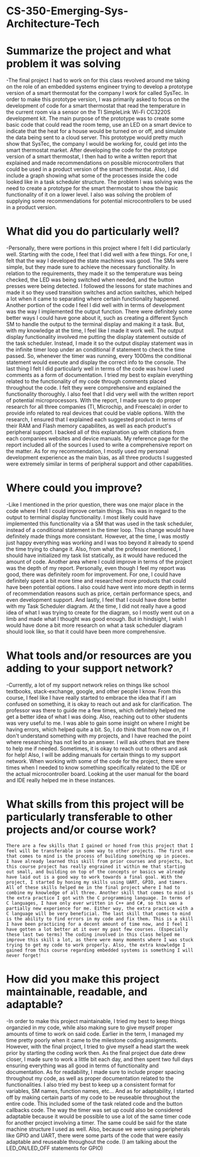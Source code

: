 # CS-350-Emerging-Sys-Architecture-Tech

# Summarize the project and what problem it was solving

-The final project I had to work on for this class revolved around me taking on the role of an embedded systems engineer trying to develop a prototype version of a smart thermostat for the company I work for called SysTec. In order to make this prototype version, I was primarily asked to focus on the development of code for a smart thermostat that read the temperature in the current room via a sensor on the TI SimpleLink Wi-Fi CC3220S development kit. The main purpose of the prototype was to create some basic code that could read the room temp, use an LED on a smart device to indicate that the heat for a house would be turned on or off, and simulate the data being sent to a cloud server. This prototype would pretty much show that SysTec, the company I would be working for, could get into the smart thermostat market. After developing the code for the prototype version of a smart thermostat, I then had to write a written report that explained and made recommendations on possible microcontrollers that could be used in a product version of the smart thermostat. Also, I did include a graph showing what some of the processes inside the code looked like in a task scheduler structure. 
    The problem I was solving was the need to create a prototype for the smart thermostat to show the basic functionality of it on a lower level. I also was solving the problem of supplying some recommendations for potential microcontrollers to be used in a product version.

# What did you do particularly well?

-Personally, there were portions in this project where I felt I did particularly well. Starting with the code, I feel that I did well with a few things. For one, I felt that the way I developed the state machines was good. The SMs were simple, but they made sure to achieve the necessary functionality. In relation to the requirements, they made it so the temperature was being checked, the LED was being switched when needed, and the button presses were being detected. I followed the lessons for state machines and made it so they used transition switches and action switches, which helped a lot when it came to separating where certain functionality happened. Another portion of the code I feel I did well with in terms of development was the way I implemented the output function. There were definitely some better ways I could have gone about it, such as creating a different Synch SM to handle the output to the terminal display and making it a task. But, with my knowledge at the time, I feel like I made it work well. The output display functionality involved me putting the display statement outside of the task scheduler. Instead, I made it so the output display statement was in the infinite timer loop under an conditional if statement to check the time passed. So, whenever the timer was running, every 1000ms the conditional statement would execute and display the correct info to the console. The last thing I felt I did particularly well in terms of the code was how I used comments as a form of documentation. I tried my best to explain everything related to the functionality of my code through comments placed throughout the code. I felt they were comprehensive and explained the functionality thoroughly.
    I also feel that I did very well with the written report of potential microprocessors. With the report, I made sure to do proper research for all three companies (TI, Microchip, and Freescale) in order to provide info related to real devices that could be viable options. With the research, I ensured that I explained each suggested product in terms of their RAM and Flash memory capabilites, as well as each product's peripheral support. I backed all of this explanation up with citations from each companies websites and device manuals. My reference page for the report included all of the sources I used to write a comprehensive report on the matter. As for my recommendation, I mostly used my personal development experience as the main bias, as all three products I suggested were extremely similar in terms of peripheral support and other capabilities.
    
# Where could you improve?

-Like I mentioned in the prior question, there was one major place in the code where I felt I could improve certain things. This was in regard to the output to terminal display functionality. I most likely could have implemented this functionality via a SM that was used in the task scheduler, instead of a conditional statement in the timer loop. This change would have definitely made things more consistant. However, at the time, I was mostly just happy everything was working and I was too beyond it already to spend the time trying to change it. Also, from what the professor mentioned, I should have initialized my task list statically, as it would have reduced the amount of code. Another area where I could improve in terms of the project was the depth of my report. Personally, even though I feel my report was good, there was definitely room for improvement. For one, I could have definitely spent a bit more time and researched more products that could have been potential options. I also could have went into more depth in terms of recommendation reasons such as price, certain performance specs, and even development support. And lastly, I feel that I could have done better with my Task Scheduler diagram. At the time, I did not really have a good idea of what I was trying to create for the diagram, so I mostly went out on a limb and made what I thought was good enough. But in hindsight, I wish I would have done a bit more research on what a task scheduler diagram should look like, so that it could have been more comprehensive.

# What tools and/or resources are you adding to your support network?

-Currently, a lot of my support network relies on things like school textbooks, stack-exchange, google, and other people I know. From this course, I feel like I have really started to embrace the idea that if I am confused on something, it is okay to reach out and ask for clarification. The professor was there to guide me a few times, which definitely helped me get a better idea of what I was doing. Also, reaching out to other students was very useful to me. I was able to gain some insight on where I might be having errors, which helped quite a bit. So, I do think that from now on, if I don't understand something with my projects, and I have reached the point where researching has not led to an answer. I will ask others that are there to help me if needed. Sometimes, it is okay to reach out to others and ask for help! Also, I will be adding manuals for certain things to my support network. When working with some of the code for the project, there were times when I needed to know something specifically related to the IDE or the actual microcontroller board. Looking at the user manual for the board and IDE really helped me in these instances.

# What skills from this project will be particularly transferable to other projects and/or course work?

    There are a few skills that I gained or honed from this project that I feel will be transferable in some way to other projects. The first one that comes to mind is the process of building something up in pieces. I have already learned this skill from prior courses and projects, but this course project has really engrained it within me that starting out small, and building on top of the concepts or basics we already have laid out is a good way to work towards a final goal. With the project, I started by honing my skills using UART, GPIO, and timers. All of these skills helped me in the final project where I had to combine my knowledge of all three. Another skill that comes to mind is the extra practice I got with the C programming language. In terms of C languages, I have only ever written in C++ and C#, so this was a partially new experience for me. Either way, the extra practice with a C language will be very beneficial. The last skill that comes to mind is the ability to find errors in my code and fix them. This is a skill I have been practicing for a decent amount of time now, and I feel I have gotten a lot better at it over my past few courses. (Especially these last two terms) The coding involved in this class helped me improve this skill a lot, as there were many moments where I was stuck trying to get my code to work properly. Also, the extra knowledge I gained from this course regarding embedded systems is something I will never forget!

# How did you make this project maintainable, readable, and adaptable?

-In order to make this project maintainable, I tried my best to keep things organzied in my code, while also making sure to give myself proper amounts of time to work on said code. Earlier in the term, I managed my time pretty poorly when it came to the milestone coding assignments. However, with the final project, I tried to give myself a head start the week prior by starting the coding work then. As the final project due date drew closer, I made sure to work a little bit each day, and then spent two full days ensuring everything was all good in terms of functionality and documentation.
    As for readability, I made sure to include proper spacing throughout my code, as well as proper documentation related to the functionalities. I also tried my best to keep up a consistent format for variables, SM names, function names, etc...
    And as for adaptability, I started off by making certain parts of my code to be reuseable throughout the entire code. This included some of the task related code and the button callbacks code. The way the timer was set up could also be considered adaptable because it would be possible to use a lot of the same timer code for another project involving a timer. The same could be said for the state machine structure I used as well. Also, because we were using peripherals like GPIO and UART, there were some parts of the code that were easily adaptable and reuseable throughout the code. (I am talking about the LED_ON/LED_OFF statements for GPIO)
